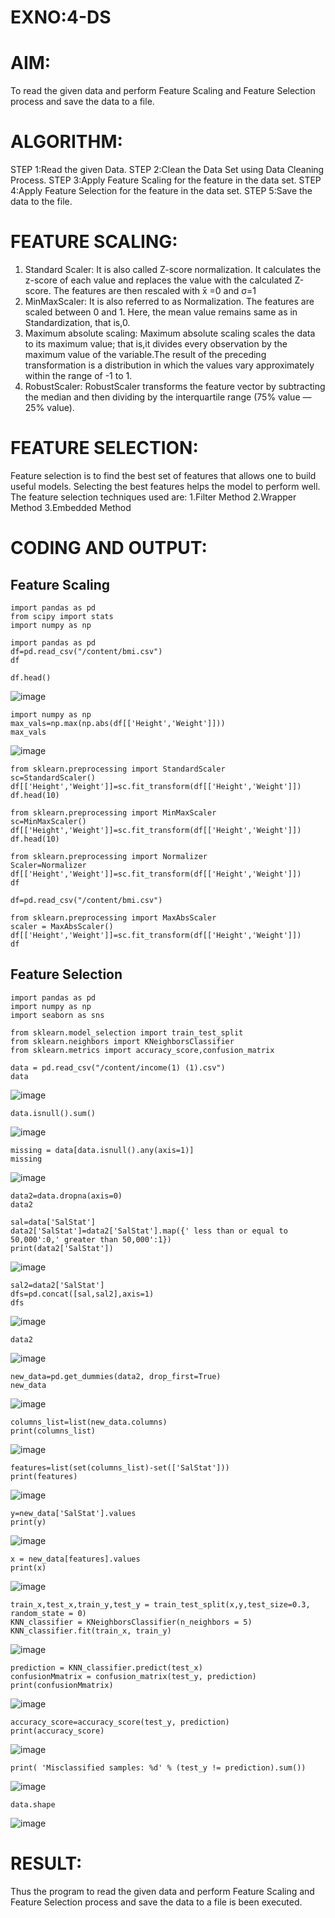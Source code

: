 # EXNO:4-DS
# AIM:
To read the given data and perform Feature Scaling and Feature Selection process and save the
data to a file.

# ALGORITHM:
STEP 1:Read the given Data.
STEP 2:Clean the Data Set using Data Cleaning Process.
STEP 3:Apply Feature Scaling for the feature in the data set.
STEP 4:Apply Feature Selection for the feature in the data set.
STEP 5:Save the data to the file.

# FEATURE SCALING:
1. Standard Scaler: It is also called Z-score normalization. It calculates the z-score of each value and replaces the value with the calculated Z-score. The features are then rescaled with x̄ =0 and σ=1
2. MinMaxScaler: It is also referred to as Normalization. The features are scaled between 0 and 1. Here, the mean value remains same as in Standardization, that is,0.
3. Maximum absolute scaling: Maximum absolute scaling scales the data to its maximum value; that is,it divides every observation by the maximum value of the variable.The result of the preceding transformation is a distribution in which the values vary approximately within the range of -1 to 1.
4. RobustScaler: RobustScaler transforms the feature vector by subtracting the median and then dividing by the interquartile range (75% value — 25% value).

# FEATURE SELECTION:
Feature selection is to find the best set of features that allows one to build useful models. Selecting the best features helps the model to perform well.
The feature selection techniques used are:
1.Filter Method
2.Wrapper Method
3.Embedded Method

# CODING AND OUTPUT:
       
## Feature Scaling
```
import pandas as pd
from scipy import stats
import numpy as np
```
```
import pandas as pd
df=pd.read_csv("/content/bmi.csv")
df
```

```
df.head()
```
![image](https://github.com/hindhujanaki/EXNO-4-DS/assets/148514666/d021050b-e88c-405a-93d7-2eda73b806ef)

```
import numpy as np
max_vals=np.max(np.abs(df[['Height','Weight']]))
max_vals
```
![image](https://github.com/hindhujanaki/EXNO-4-DS/assets/148514666/958f99b3-cf31-412f-9dc1-9040c4b4a3e7)

```
from sklearn.preprocessing import StandardScaler
sc=StandardScaler()
df[['Height','Weight']]=sc.fit_transform(df[['Height','Weight']])
df.head(10)
```

```
from sklearn.preprocessing import MinMaxScaler
sc=MinMaxScaler()
df[['Height','Weight']]=sc.fit_transform(df[['Height','Weight']])
df.head(10)
```

```
from sklearn.preprocessing import Normalizer
Scaler=Normalizer
df[['Height','Weight']]=sc.fit_transform(df[['Height','Weight']])
df
```

```
df=pd.read_csv("/content/bmi.csv")
```
```
from sklearn.preprocessing import MaxAbsScaler
scaler = MaxAbsScaler()
df[['Height','Weight']]=sc.fit_transform(df[['Height','Weight']])
df
```


## Feature Selection
```
import pandas as pd
import numpy as np
import seaborn as sns
```
```
from sklearn.model_selection import train_test_split
from sklearn.neighbors import KNeighborsClassifier
from sklearn.metrics import accuracy_score,confusion_matrix
```
```
data = pd.read_csv("/content/income(1) (1).csv")
data
```
![image](https://github.com/hindhujanaki/EXNO-4-DS/assets/148514666/af169232-e1b2-46d5-90a4-e7361b1fc5c5)

```
data.isnull().sum()
```
![image](https://github.com/hindhujanaki/EXNO-4-DS/assets/148514666/41ff0cb0-95cc-4f9d-8bd2-ee9cbcff961a)

```
missing = data[data.isnull().any(axis=1)]
missing
```
![image](https://github.com/hindhujanaki/EXNO-4-DS/assets/148514666/f28637fa-027f-48b3-b239-7be6132ac813)

```
data2=data.dropna(axis=0)
data2
```

```
sal=data['SalStat']
data2['SalStat']=data2['SalStat'].map({' less than or equal to 50,000':0,' greater than 50,000':1})
print(data2['SalStat'])
```
![image](https://github.com/hindhujanaki/EXNO-4-DS/assets/148514666/2cb5b78d-77d8-456a-a7a6-5426f8c14ee0)

```
sal2=data2['SalStat']
dfs=pd.concat([sal,sal2],axis=1)
dfs
```
![image](https://github.com/hindhujanaki/EXNO-4-DS/assets/148514666/0733c032-e577-421c-aaea-bb0207d76571)

```
data2
```
![image](https://github.com/hindhujanaki/EXNO-4-DS/assets/148514666/46ce2eac-c2b0-4442-8fab-1cf438d00a55)

```
new_data=pd.get_dummies(data2, drop_first=True)
new_data
```
![image](https://github.com/hindhujanaki/EXNO-4-DS/assets/148514666/cdf4f75b-39ac-4dd0-ae30-144388735625)

```
columns_list=list(new_data.columns)
print(columns_list)
```
![image](https://github.com/hindhujanaki/EXNO-4-DS/assets/148514666/35ce474c-19c2-4e61-9872-c5b49171208c)

```
features=list(set(columns_list)-set(['SalStat']))
print(features)
```
![image](https://github.com/hindhujanaki/EXNO-4-DS/assets/148514666/0246e5a0-e235-4656-95e7-2de12a0ff750)

```
y=new_data['SalStat'].values
print(y)
```
![image](https://github.com/hindhujanaki/EXNO-4-DS/assets/148514666/98914033-a595-44e6-9e41-667b185e9289)

```
x = new_data[features].values
print(x)
```
![image](https://github.com/hindhujanaki/EXNO-4-DS/assets/148514666/42728654-397c-4cf0-a746-21f827910583)

```
train_x,test_x,train_y,test_y = train_test_split(x,y,test_size=0.3, random_state = 0)
KNN_classifier = KNeighborsClassifier(n_neighbors = 5)
KNN_classifier.fit(train_x, train_y)
```
![image](https://github.com/hindhujanaki/EXNO-4-DS/assets/148514666/54bfffac-4de7-4e57-b356-a53d9fb97a9d)

```
prediction = KNN_classifier.predict(test_x)
confusionMmatrix = confusion_matrix(test_y, prediction)
print(confusionMmatrix)
```
![image](https://github.com/hindhujanaki/EXNO-4-DS/assets/148514666/397454ec-0127-4364-a621-60dceb19c545)

```
accuracy_score=accuracy_score(test_y, prediction)
print(accuracy_score)
```
![image](https://github.com/hindhujanaki/EXNO-4-DS/assets/148514666/73f7c5f4-1b2b-4a77-80b9-8f719ea76a2a)

```
print( 'Misclassified samples: %d' % (test_y != prediction).sum())
```
![image](https://github.com/hindhujanaki/EXNO-4-DS/assets/148514666/51b7a3bb-bbf4-475c-a5da-10ca6908c761)

```
data.shape
```
![image](https://github.com/hindhujanaki/EXNO-4-DS/assets/148514666/4ec07f96-841c-49fb-aee9-b3710a473612)



# RESULT:
Thus the program to read the given data and perform Feature Scaling and Feature Selection process and save the data to a file is been executed.

